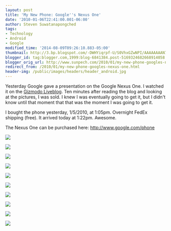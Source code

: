 ```yaml
---
layout: post
title: 'My New Phone: Google''s Nexus One'
date: '2010-01-06T22:41:00.001-06:00'
author: Steven Suwatanapongched
tags:
- Technology
- Android
- Google
modified_time: '2014-08-09T09:26:10.883-05:00'
thumbnail: http://3.bp.blogspot.com/-DWHYiqrpf-U/S0VhxGZwNPI/AAAAAAAAN7k/yp1vUH5ikAk/s600/IMG_0115.JPG
blogger_id: tag:blogger.com,1999:blog-6841384.post-5169324682668914058
blogger_orig_url: http://www.sunpech.com/2010/01/my-new-phone-googles-nexus-one.html
redirect_from: /2010/01/my-new-phone-googles-nexus-one.html
header-img: /public/images/headers/header_android.jpg
---
```


Yesterday Google gave a presentation on the Google Nexus One.  I watched it on the <a href="http://live.gizmodo.com/">Gizmodo Liveblog</a>.  Ten minutes after reading the blog and looking at the pictures, I was sold.  I knew I was eventually going to get it, but I didn't know until that moment that that was the moment I was going to get it.

I bought the phone yesterday, 1/5/2010, at 1:05pm.  Overnight FedEx shipping (free).  It arrived today at 1:22pm.  Awesome.

The Nexus One can be purchased here: <a href="http://www.google.com/phone">http://www.google.com/phone</a>

<a href="http://3.bp.blogspot.com/-DWHYiqrpf-U/S0VhxGZwNPI/AAAAAAAAN7k/yp1vUH5ikAk/s600/IMG_0115.JPG"><img border="0" src="http://3.bp.blogspot.com/-DWHYiqrpf-U/S0VhxGZwNPI/AAAAAAAAN7k/yp1vUH5ikAk/s600/IMG_0115.JPG" /></a>

<a href="http://2.bp.blogspot.com/-cuUyyetoHGE/S0VhxRM6e7I/AAAAAAAAN7o/xHEE2YUhpXw/s600/IMG_0116.JPG"><img border="0" src="http://2.bp.blogspot.com/-cuUyyetoHGE/S0VhxRM6e7I/AAAAAAAAN7o/xHEE2YUhpXw/s600/IMG_0116.JPG"   /></a>

<a href="http://3.bp.blogspot.com/-oG74-SnRlzs/S0Vhx65gF7I/AAAAAAAAN7s/ZHoDbylKgGQ/s600/IMG_0117.JPG"><img border="0" src="http://3.bp.blogspot.com/-oG74-SnRlzs/S0Vhx65gF7I/AAAAAAAAN7s/ZHoDbylKgGQ/s600/IMG_0117.JPG"   /></a>

<a href="http://2.bp.blogspot.com/-gfKCeQMPjY4/S0VhyOqfAQI/AAAAAAAAN7w/vIach-UdiNQ/s600/IMG_0118.JPG"><img border="0" src="http://2.bp.blogspot.com/-gfKCeQMPjY4/S0VhyOqfAQI/AAAAAAAAN7w/vIach-UdiNQ/s600/IMG_0118.JPG"   /></a>

<a href="http://2.bp.blogspot.com/-lB4XMZX1JmY/S0VhyU_EfqI/AAAAAAAAN70/bhNSJxeGlls/s600/IMG_0119.JPG"><img border="0" src="http://2.bp.blogspot.com/-lB4XMZX1JmY/S0VhyU_EfqI/AAAAAAAAN70/bhNSJxeGlls/s600/IMG_0119.JPG"   /></a>

<a href="http://4.bp.blogspot.com/-i32GHsKtmmE/S0VhyqNMNuI/AAAAAAAAN74/GaFqWFK25wg/s600/IMG_0120.JPG"><img border="0" src="http://4.bp.blogspot.com/-i32GHsKtmmE/S0VhyqNMNuI/AAAAAAAAN74/GaFqWFK25wg/s600/IMG_0120.JPG"   /></a>

<a href="http://3.bp.blogspot.com/-dS-Jz5TbKDo/S0Vhy2PcKmI/AAAAAAAAN78/W7gGUpkXSGI/s600/IMG_0124.JPG"><img border="0" src="http://3.bp.blogspot.com/-dS-Jz5TbKDo/S0Vhy2PcKmI/AAAAAAAAN78/W7gGUpkXSGI/s600/IMG_0124.JPG"   /></a>

<a href="http://3.bp.blogspot.com/-fah4M6iQWRg/S0VhzNMp3xI/AAAAAAAAN8A/rO1m74iqqmA/s600/IMG_0114.JPG"><img border="0" src="http://3.bp.blogspot.com/-fah4M6iQWRg/S0VhzNMp3xI/AAAAAAAAN8A/rO1m74iqqmA/s600/IMG_0114.JPG"   /></a>

<a href="http://3.bp.blogspot.com/-sJv5nliFM7I/S0VlVyHoxTI/AAAAAAAAN9I/-aQ9SnBMHzU/s600/IMG_0128.JPG"><img border="0" src="http://3.bp.blogspot.com/-sJv5nliFM7I/S0VlVyHoxTI/AAAAAAAAN9I/-aQ9SnBMHzU/s600/IMG_0128.JPG"   /></a>

<a href="http://4.bp.blogspot.com/-cN3l_qkvyQo/S0VlWIklHCI/AAAAAAAAN9M/mtjzVHzb1Ds/s600/IMG_0129.JPG"><img border="0" src="http://4.bp.blogspot.com/-cN3l_qkvyQo/S0VlWIklHCI/AAAAAAAAN9M/mtjzVHzb1Ds/s600/IMG_0129.JPG"   /></a>
